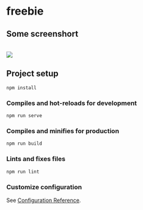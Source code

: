 # freebie

## Some screenshort 

</br>
<img src="https://i.imgur.com/y8RKfXS.png" />
</br>

## Project setup
```
npm install
```

### Compiles and hot-reloads for development
```
npm run serve
```

### Compiles and minifies for production
```
npm run build
```

### Lints and fixes files
```
npm run lint
```

### Customize configuration
See [Configuration Reference](https://cli.vuejs.org/config/).
